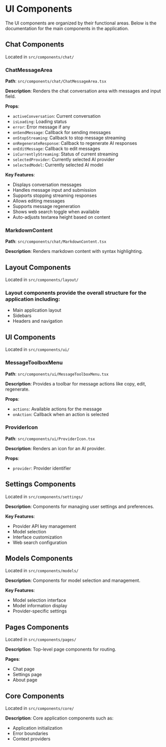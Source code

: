 # UI Components

The UI components are organized by their functional areas. Below is the documentation for the main components in the application.

## Chat Components

Located in `src/components/chat/`

### ChatMessageArea

**Path**: `src/components/chat/ChatMessageArea.tsx`

**Description**: Renders the chat conversation area with messages and input field.

**Props**:
- `activeConversation`: Current conversation
- `isLoading`: Loading status
- `error`: Error message if any
- `onSendMessage`: Callback for sending messages
- `onStopStreaming`: Callback to stop message streaming
- `onRegenerateResponse`: Callback to regenerate AI responses
- `onEditMessage`: Callback to edit messages
- `isCurrentlyStreaming`: Status of current streaming
- `selectedProvider`: Currently selected AI provider
- `selectedModel`: Currently selected AI model

**Key Features**:
- Displays conversation messages
- Handles message input and submission
- Supports stopping streaming responses
- Allows editing messages
- Supports message regeneration
- Shows web search toggle when available
- Auto-adjusts textarea height based on content

### MarkdownContent

**Path**: `src/components/chat/MarkdownContent.tsx`

**Description**: Renders markdown content with syntax highlighting.

## Layout Components

Located in `src/components/layout/`

### Layout components provide the overall structure for the application including:
- Main application layout
- Sidebars
- Headers and navigation

## UI Components

Located in `src/components/ui/`

### MessageToolboxMenu

**Path**: `src/components/ui/MessageToolboxMenu.tsx`

**Description**: Provides a toolbar for message actions like copy, edit, regenerate.

**Props**:
- `actions`: Available actions for the message
- `onAction`: Callback when an action is selected

### ProviderIcon

**Path**: `src/components/ui/ProviderIcon.tsx`

**Description**: Renders an icon for an AI provider.

**Props**:
- `provider`: Provider identifier

## Settings Components

Located in `src/components/settings/`

**Description**: Components for managing user settings and preferences.

**Key Features**:
- Provider API key management
- Model selection
- Interface customization
- Web search configuration

## Models Components

Located in `src/components/models/`

**Description**: Components for model selection and management.

**Key Features**:
- Model selection interface
- Model information display
- Provider-specific settings

## Pages Components

Located in `src/components/pages/`

**Description**: Top-level page components for routing.

**Pages**:
- Chat page
- Settings page
- About page

## Core Components

Located in `src/components/core/`

**Description**: Core application components such as:
- Application initialization
- Error boundaries
- Context providers 